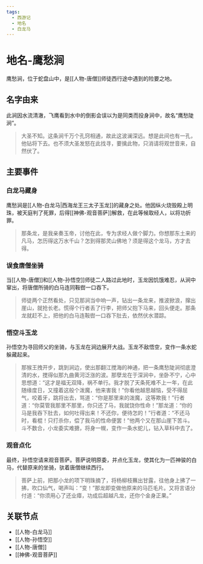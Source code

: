 ```yaml
---
tags:
  - 西游记
  - 地名
  - 白龙马
---
```


# 地名-鹰愁涧

鹰愁涧，位于蛇盘山中，是[[人物-唐僧]]师徒西行途中遇到的险要之地。

## 名字由来

此涧因水流清澈，飞鹰看到水中的倒影会误以为是同类而投身涧中，故名“鹰愁陡涧”。

> 大圣不知。这条涧千万个孔窍相通，故此这波澜深远。想是此间也有一孔，他钻将下去。也不须大圣发怒在此找寻，要擒此物，只消请将观世音来，自然伏了。

## 主要事件

### 白龙马藏身

鹰愁涧是[[人物-白龙马|西海龙王三太子玉龙]]的藏身之处。他因纵火烧毁殿上明珠，被天庭判了死罪，后得[[神佛-观音菩萨]]解救，在此等候取经人，以将功折罪。

> 那条龙，是我亲奏玉帝，讨他在此，专为求经人做个脚力。你想那东土来的凡马，怎历得这万水千山？怎到得那灵山佛地？须是得这个龙马，方才去得。

### 误食唐僧坐骑

当[[人物-唐僧]]和[[人物-孙悟空]]师徒二人路过此地时，玉龙因饥饿难忍，从涧中窜出，将唐僧所骑的白马连同鞍辔一口吞下。

> 师徒两个正然看处，只见那涧当中响一声，钻出一条龙来，推波掀浪，撺出崖山，就抢长老。慌得个行者丢了行李，把师父抱下马来，回头便走。那条龙就赶不上，把他的白马连鞍辔一口吞下肚去，依然伏水潜踪。

### 悟空斗玉龙

孙悟空为寻回师父的坐骑，与玉龙在涧边展开大战。玉龙不敌悟空，变作一条水蛇躲藏起来。

> 那猴王拽开步，跳到涧边，使出那翻江搅海的神通，把一条鹰愁陡涧彻底澄清的水，搅得似那九曲黄河泛涨的波。那孽龙在于深涧中，坐卧不宁，心中思想道：“这才是福无双降，祸不单行。我才脱了天条死难不上一年，在此随缘度日，又撞着这般个泼魔，他来害我！”你看他越思越恼，受不得屈气，咬着牙，跳将出去，骂道：“你是那里来的泼魔，这等欺我！”行者道：“你莫管我那里不那里，你只还了马，我就饶你性命！”那龙道：“你的马是我吞下肚去，如何吐得出来！不还你，便待怎的！”行者道：“不还马时，看棍！只打杀你，偿了我马的性命便罢！”他两个又在那山崖下苦斗。斗不数合，小龙委实难搪，将身一幌，变作一条水蛇儿，钻入草科中去了。

### 观音点化

最终，孙悟空请来观音菩萨。菩萨说明原委，并点化玉龙，使其化为一匹神骏的白马，代替原来的坐骑，驮着唐僧继续西行。

> 菩萨上前，把那小龙的项下明珠摘了，将杨柳枝蘸出甘露，往他身上拂了一拂，吹口仙气，喝声叫：“变！”那龙即变做他原来的马匹毛片。又将言语分付道：“你须用心了还业瘴，功成后超越凡龙，还你个金身正果。”

## 关联节点
- [[人物-白龙马]]
- [[人物-孙悟空]]
- [[人物-唐僧]]
- [[神佛-观音菩萨]]
